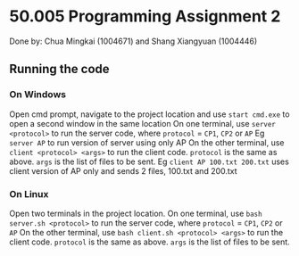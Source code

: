 # 50.005 Programming Assignment 2
Done by: Chua Mingkai (1004671) and Shang Xiangyuan (1004446)

## Running the code
### On Windows
Open cmd prompt, navigate to the project location and use  `start cmd.exe` to open a second window in the same location
On one terminal, use `server <protocol>` to run the server code, where `protocol` = `CP1`, `CP2` or `AP` Eg `server AP` to run version of server using only AP
On the other terminal, use `client <protocol> <args>` to run the client code. `protocol` is the same as above. `args` is the list of files to be sent. Eg `client AP 100.txt 200.txt` uses client version of AP only and sends 2 files, 100.txt and 200.txt

### On Linux
Open two terminals in the project location.
On one terminal, use `bash server.sh <protocol>` to run the server code, where `protocol` = `CP1`, `CP2` or `AP`
On the other terminal, use `bash client.sh <protocol> <args>`  to run the client code. `protocol` is the same as above. `args` is the list of files to be sent.
